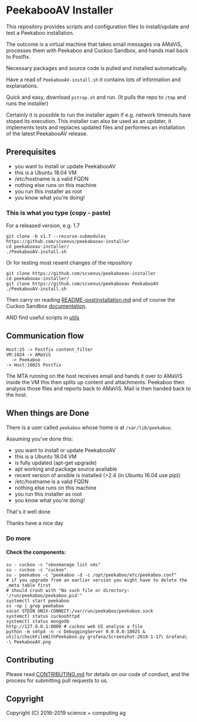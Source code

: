 # PeekabooAV Installer #

This repository provides scripts and configuration files to install/update and test a
Peekaboo installation.

The outcome is a virtual machine that takes email messages via AMaViS, processes
them with Peekaboo and Cuckoo Sandbox, and hands mail back to Postfix.

Necessary packages and source code is pulled and installed automatically.

Have a read of ``PeekabooAV-install.sh`` it contains lots of information and explanations.

Quick and easy, download ``pstrap.sh`` and run.
(It pulls the repo to ``/tmp`` and runs the installer)

Certainly it is possible to run the installer again if e.g. network timeouts have stoped
its execution. This installer can also be used as an updater, it implements tests and
replaces updated files and performes an installation of the latest PeekabooAV release.


## Prerequisites ##

* you want to install or update PeekabooAV
* this is a Ubuntu 18.04 VM
* /etc/hostname is a valid FQDN
* nothing else runs on this machine
* you run this installer as root
* you know what you're doing!


### This is what you type (copy - paste)
For a released version, e.g. 1.7
```
git clone -b v1.7 --recurse-submodules https://github.com/scvenus/peekabooav-installer
cd peekabooav-installer/
./PeekabooAV-install.sh
```

Or for testing most resent changes of the repository
```
git clone https://github.com/scvenus/peekabooav-installer
cd peekabooav-installer/
git clone https://github.com/scvenus/peekabooav PeekabooAV
./PeekabooAV-install.sh
```


Then carry on reading [README-postinstallation.md](README-postinstallation.md)
and of course the Cuckoo Sandbox [documentation](https://cuckoo.sh/docs/index.html).

AND find useful scripts in [utils](utils)


## Communication flow ##

```
Host:25 -> Postfix content_filter
VM:1024 -> AMaViS
  -> Peekaboo
-> Host:10025 Postfix
```

The MTA running on the host receives email and hands it over to AMaViS inside
the VM this then splits up content and attachments. Peekaboo then analysis those
files and reports back to AMaViS. Mail is then handed back to the host.


## When things are Done ##

There is a user called ``peekaboo`` whose home is at ``/var/lib/peekaboo``.

Assuming you've done this:
* you want to install or update PeekabooAV
* this is a Ubuntu 18.04 VM
* is fully updated (apt-get upgrade)
* apt working and package source available
* recent version of ansible is installed (>2.4 (in Ubuntu 16.04 use pip))
* /etc/hostname is a valid FQDN
* nothing else runs on this machine
* you run this installer as root
* you know what you're doing!

That's it well done

Thanks
have a nice day


### Do more ###


#### Check the components:

```
su - cuckoo -c "vboxmanage list vms"
su - cuckoo -c "cuckoo"
su - peekaboo -c "peekaboo -d -c /opt/peekaboo/etc/peekaboo.conf"
# if you upgrade from an earlier version you might have to delete the _meta table first
# should crash with "No such file or directory: '/run/peekaboo/peekaboo.pid'"
systemctl start peekaboo
ss -np | grep peekaboo
socat STDIN UNIX-CONNECT:/var/run/peekaboo/peekaboo.sock
systemctl status cuckoohttpd
systemctl status mongodb
http://127.0.0.1:8000 # cuckoo web UI analyse a file
python -m smtpd -n -c DebuggingServer 0.0.0.0:10025 &
utils/checkFileWithPeekaboo.py grafana/Screenshot-2018-1-17\ Grafana\ -\ PeekabooAV.png
```

## Contributing ##
Please read [CONTRIBUTING.md](CONTRIBUTING.md) for details on our code of conduct, and the process for submitting pull requests to us. 


## Copyright ##

Copyright (C) 2016-2019 science + computing ag
